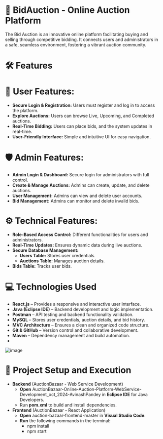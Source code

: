 # 🚀 BidAuction - Online Auction Platform
The Bid Auction is an innovative online platform facilitating buying and selling through competitive bidding. It connects users and administrators in a safe, seamless environment, fostering a vibrant auction community.
# 🛠️ Features
# 👤 User Features:
  - **Secure Login & Registration:** Users must register and log in to access the platform.
  - **Explore Auctions:** Users can browse Live, Upcoming, and Completed auctions.
  - **Real-Time Bidding:** Users can place bids, and the system updates in real-time.
  - **User-Friendly Interface:** Simple and intuitive UI for easy navigation.
# 🛡️ Admin Features:
  - **Admin Login & Dashboard:** Secure login for administrators with full control.
  - **Create & Manage Auctions:** Admins can create, update, and delete auctions.
  - **User Management:** Admins can view and delete user accounts.
  - **Bid Management:** Admins can monitor and delete invalid bids.
# ⚙️ Technical Features:
  - **Role-Based Access Control:** Different functionalities for users and administrators.
  - **Real-Time Updates:** Ensures dynamic data during live auctions.
  - **Secure Database Management:**
    - **Users Table:** Stores user credentials.
    - **Auctions Table:** Manages auction details.
   - **Bids Table:** Tracks user bids.
# 💻 Technologies Used
  - **React.js** – Provides a responsive and interactive user interface.
  - **Java (Eclipse IDE)** – Backend development and logic implementation.
  - **Postman** – API testing and backend functionality validation.
  - **MySQL** – Stores user credentials, auction details, and bid history.
  - **MVC Architecture** – Ensures a clean and organized code structure.
  - **Git & GitHub** – Version control and collaborative development.
  - **Maven** – Dependency management and build automation.
  - 
![image](https://github.com/user-attachments/assets/61cdf018-00e6-4e7c-8862-3f87ec4aa82b)
# 🚀 Project Setup and Execution
- **Backend** (AuctionBazaar - Web Service Development)
  - **Open** AuctionBazaar-Online-Auction-Platform-WebService-Development_oct_2024-AvinashPandey in **Eclipse IDE** for Java Developers.
  - Run **pom.xml** to build and install dependencies.
- **Frontend** (AuctionBazaar - React Application)
  - **Open** auction-bazaar-frontend-master in **Visual Studio Code**.
  - **Run** the following commands in the terminal:
    -   npm install
    -   npm start

